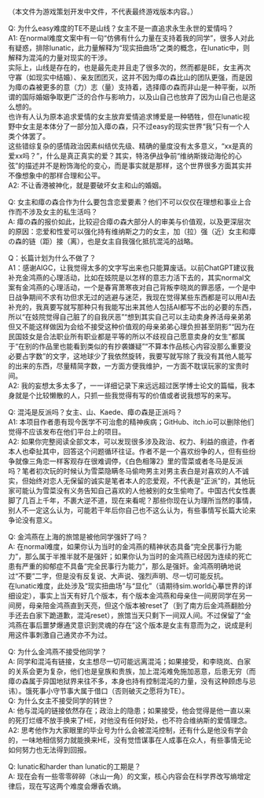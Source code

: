 （本文件为游戏策划开发中文件，不代表最终游戏版本内容。）

Q: 为什么easy难度的TE不是山线？女主不是一直追求永生永世的爱情吗？   
A1: 在normal难度文案中有一句“仿佛有什么力量在支持着我的同学”，很多人对此有疑惑，排除lunatic，此力量解释为“现实扭曲场”之类的概念，在lunatic中，则解释为混沌的力量对现实的干涉。  
实际上，山线是存在的，也是最先走并且走了很多次的，然而都是BE，女主再次守寡（如现实中结婚）、亲友团团灭，这并不因为瘴の森比山的团队更强，而是因为瘴の森被更多的意（力）志（量）支持着，选择瘴の森而非山是一种平衡，以所谓的国际婚姻争取更广泛的合作与影响力，以及山自己也放弃了因为山自己也是这么想的。  
也许有人认为原本追求爱情的女主放弃爱情追求博爱是一种牺牲，但在lunatic视野中女主是本体分了一部分加入瘴の森，只不过easy的现实世界“我”只有一个人类个体罢了。  
这些错综复杂的感情政治因素纠结优先级、精确的量度没有太多意义，“xx是真的爱xx吗？”，什么是真正真实的爱？其实，特洛伊战争前“维纳斯拨动海伦的心弦”的描述并不是粉饰海伦的变心，而是事实就是那样，这个世界很多方面其实并不像想象中的那样合理和公平。  
A2: 不让香港被神化，就是要破坏女主和山的婚姻。  

Q: 女主和瘴の森合作为什么要包含恋爱要素？他们不可以仅仅在理想和事业上合作而不涉及女主的私生活吗？  
A: 瘴の森的报价如此，比较迎合瘴の森大部分人的审美与价值观，以及更深层次的原因：恋爱和性爱可以强化持有维纳斯之力的女主，加（拉）强（近）女主和瘴の森的链（距）接（离），也是女主自我强化抵抗混沌的战略。  

Q：长篇计划为什么不做了？  
A1：感谢AIGC，让我觉得太多的文字写出来也只能算废话。以前ChatGPT建议我补充金鸿燕的心理活动，比如在妓院是以怎样的意志力活下去的，其实normal文案有金鸿燕的心理活动，一个是春宵萧寒夜对自己背叛李晓岚的罪恶感，一个是中日战争期间不求有功但求无过的逃避与迷茫，我现在觉得某些东西都是可以用AI去补充的，我真要写就写那种只有我能写出来其他人包括AI都写不出的必要的东西，所以“在妓院觉得自己脏了的自我厌恶”“想到其实自己可以主动卖身养活母亲弟弟但又不能这样做因为会给不接受这种价值观的母亲弟弟心理负担甚至阴影”“因为在民国妓女是合法职业所有职业都是平等的所以不歧视自己愿意卖身的女生”都属于“在别的作品里也能看到类似的有抄袭嫌疑”“不算本作品核心内容没那么重要没必要占字数”的文字，这地球少了我依然旋转，我要写就写除了我没有其他人能写的出来的东西，尽量精简字数，一方面方便我维护，一方面不耽误玩家的宝贵时间。  
A2: 我的妄想太多太多了，一一详细记录下来远远超过医学博士论文的篇幅，我本身就是个比较懒散的人，只抓一些我觉得有写的价值或者说我想写的来写。  

Q: 混沌是反派吗？女主、山、Kaede、瘴の森是正派吗？  
A1: 本项目作者患有现今医学不可治愈的精神疾病；GitHub、itch.io可以删除他们觉得不应该发布在他们平台上的项目。  
A2: 如果你完整阅读全部文本，可以发现很多涉及政治、权力、利益的痕迹，作者本人也牵扯其中，回答这个问题循环往证。作者不是一个喜欢纷争的人，但有些纷争就像三角恋一样客观存在很难调停，《白色相簿2》里的雪菜或者冬马是反派吗？笔者初次玩的时候认为雪菜隐瞒冬马偷吻男主对男主表白是对喜欢的人不诚实，但始终对恋人无保留的诚实是笔者本人的恋爱观，不代表是“正派”的，其他玩家可能认为雪菜没有义务告知自己喜欢的人他被别的女生偷吻了。中国古代女性裹脚了几百上千年，不裹大逆不道，现在来看呢？那些你现在认为理所当然的事情，别人不一定这么认为，可能若干年后你自己也不这么认为，有些事情写长篇大论来争论没有意义。  

Q: 金鸿燕在上海的旅馆是被他同学强奸了吗？  
A: 在normal难度，如果你认为当时的金鸿燕的精神状态具备“完全民事行为能力”，那么属于半推半就不是强奸；如果你认为当时的金鸿燕已经因为连续的死亡患有严重的抑郁症不具备“完全民事行为能力”，那么是强奸。金鸿燕明确地说过“不要”二字，但是没有反复说、大声说、强烈声明、尽一切可能反抗。  
在lunatic难度，此处涉及“现实扭曲场”与“显化”（请期待sim.world心摹世界的详细设定），事实上当天有好几个版本，有个版本金鸿燕和母亲住一间房同学在另一间房，母亲陪金鸿燕直到天亮，但这个版本被reset了（到了南方后金鸿燕翻脸分手还去白家下跪道歉，混沌reset），旅馆当天只剩下一间双人间。不过保留了“金鸿燕在事后噩梦爆通灵意识到灵魂的存在”这个版本是女主有意而为之，说成是利用这件事刺激自己通灵亦不为过。

Q: 为什么金鸿燕不接受他同学？  
A: 同学和混沌有链接，女主想尽一切可能远离混沌；如果接受，和李晓岚、白家的关系会更为复杂，他们也是皇族和贵族，加上混沌难免施加恶意，后患无穷（而瘴の森属于异国地狱界来往不多，本身也持有控制混沌的力量，没有这种顾虑与忌讳）。饿死事小守节事大属于借口（否则破灭之愿将为TE）。  
Q: 为什么女主不接受同学的转世？  
A: 他与混沌的链接依然存在；政治上的隐患；如果接受，他会觉得是他一直以来的死打烂缠不放手换来了HE，对他没有任何好处，也不符合维纳斯的爱情理念。  
A2: 思考他作为大家眼里的毕业号为什么会被混沌控制，还有什么是他没有学会的，一味地相信努力就能换来HE，没有觉悟谋事在人成事在众人，有些事情无论如何努力也无法得到回报。

Q: lunatic和harder than lunatic的工期是？  
A: 现在会有一些零零碎碎（冰山一角）的文案，核心内容会在科学界改写熵增定律后，现在写这两个难度会爆香农熵。
